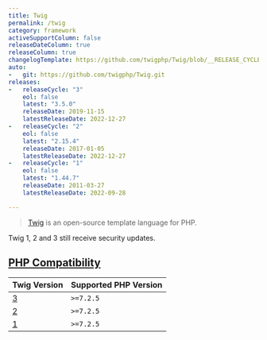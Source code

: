 ```yaml
---
title: Twig
permalink: /twig
category: framework
activeSupportColumn: false
releaseDateColumn: true
releaseColumn: true
changelogTemplate: https://github.com/twigphp/Twig/blob/__RELEASE_CYCLE__.x/CHANGELOG
auto:
-   git: https://github.com/twigphp/Twig.git
releases:
-   releaseCycle: "3"
    eol: false
    latest: "3.5.0"
    releaseDate: 2019-11-15
    latestReleaseDate: 2022-12-27
-   releaseCycle: "2"
    eol: false
    latest: "2.15.4"
    releaseDate: 2017-01-05
    latestReleaseDate: 2022-12-27
-   releaseCycle: "1"
    eol: false
    latest: "1.44.7"
    releaseDate: 2011-03-27
    latestReleaseDate: 2022-09-28

---
```


> [Twig](https://twig.symfony.com/) is an open-source template language for PHP.

Twig 1, 2 and 3 still receive security updates.

## [PHP Compatibility](https://packagist.org/packages/twig/twig)

Twig Version | Supported PHP Version
-------------|----------------------
[3](https://packagist.org/packages/twig/twig#3.x-dev) | `>=7.2.5`
[2](https://packagist.org/packages/twig/twig#2.x-dev) | `>=7.2.5`
[1](https://packagist.org/packages/twig/twig#1.x-dev) | `>=7.2.5`
